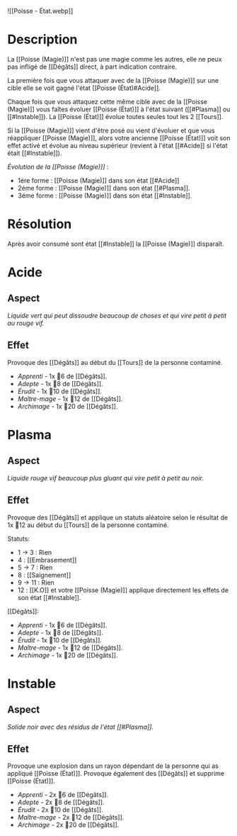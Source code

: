 ![[Poisse - État.webp]]
# Description
La [[Poisse (Magie)]] n'est pas une magie comme les autres, elle ne peux pas infligé de [[Dégâts]] direct, à part indication contraire.

La première fois que vous attaquer avec de la [[Poisse (Magie)]] sur une cible elle se voit gagné l'état [[Poisse (État)#Acide]].

Chaque fois que vous attaquez cette même cible avec de la [[Poisse (Magie)]] vous faîtes évoluer [[Poisse (État)]] à l'état suivant ([[#Plasma]] ou [[#Instable]]). La [[Poisse (État)]] évolue toutes seules tout les 2 [[Tours]].

Si la [[Poisse (Magie)]] vient d'être posé ou vient d'évoluer et que vous réappliquer [[Poisse (Magie)]], alors votre ancienne [[Poisse (État)]] voit son effet activé et évolue au niveau supérieur (revient à l'état [[#Acide]] si l'état était [[#Instable]]).

*Évolution de la [[Poisse (Magie)]]* :
- 1ére forme : [[Poisse (Magie)]] dans son état [[#Acide]] 
- 2éme forme : [[Poisse (Magie)]] dans son état [[#Plasma]].
- 3éme forme : [[Poisse (Magie)]] dans son état [[#Instable]].

# Résolution
Après avoir consumé sont état [[#Instable]] la [[Poisse (Magie)]] disparaît.

# Acide
## Aspect
*Liquide vert qui peut dissoudre beaucoup de choses et qui vire petit à petit au rouge vif.*
## Effet
Provoque des [[Dégâts]] au début du [[Tours]] de la personne contaminé.

- *Apprenti* - 1x 🎲6 de [[Dégâts]].
- *Adepte* - 1x 🎲8 de [[Dégâts]].
- *Érudit* - 1x 🎲10 de [[Dégâts]].
- *Maître-mage* - 1x 🎲12 de [[Dégâts]].
- *Archimage* - 1x 🎲20 de [[Dégâts]].

# Plasma
## Aspect
*Liquide rouge vif beaucoup plus gluant qui vire petit à petit au noir.*
## Effet
Provoque des [[Dégâts]] et applique un statuts aléatoire selon le résultat de 1x 🎲12  au début du [[Tours]] de la personne contaminé.

Statuts:
- 1 -> 3 : Rien
- 4 : [[Embrasement]]
- 5 -> 7 : Rien
- 8 : [[Saignement]]
- 9 -> 11 : Rien
- 12 : [[K.O]] et votre [[Poisse (Magie)]] applique directement les effets de son état [[#Instable]].

[[Dégâts]]:
- *Apprenti* - 1x 🎲6 de [[Dégâts]].
- *Adepte* - 1x 🎲8 de [[Dégâts]].
- *Érudit* - 1x 🎲10 de [[Dégâts]].
- *Maître-mage* - 1x 🎲12 de [[Dégâts]].
- *Archimage* - 1x 🎲20 de [[Dégâts]].

# Instable
## Aspect
*Solide noir avec des résidus de l'état [[#Plasma]].*
## Effet
Provoque une explosion dans un rayon dépendant de la personne qui as appliqué [[Poisse (État)]]. Provoque également des [[Dégâts]] et supprime [[Poisse (État)]].

- *Apprenti* - 2x 🎲6 de [[Dégâts]].
- *Adepte* - 2x 🎲8 de [[Dégâts]].
- *Érudit* - 2x 🎲10 de [[Dégâts]].
- *Maître-mage* - 2x 🎲12 de [[Dégâts]].
- *Archimage* - 2x 🎲20 de [[Dégâts]].
